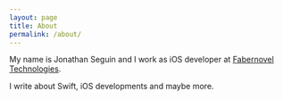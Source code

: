 ```yaml
---
layout: page
title: About
permalink: /about/
---
```


My name is Jonathan Seguin and I work as iOS developer at [Fabernovel Technologies](https://technologies.fabernovel.com/).

I write about Swift, iOS developments and maybe more.
